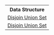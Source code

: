 <html>
  <body>
    <table>
      <tr>
        <th> Data Structure </th>
      </tr>
      <tr>
        <td> <a href="https://github.com/Ehab-Fawzy/Competitive-Programming/blob/master/1-%20Library/Data%20Structures/DSU%202.txt"> Disjoin Union Set </a> </td>
      </tr>
      <tr>
        <td> <a href="#"> Disjoin Union Set </a> </td>
      </tr>
    </table>
  </body>
</html>
